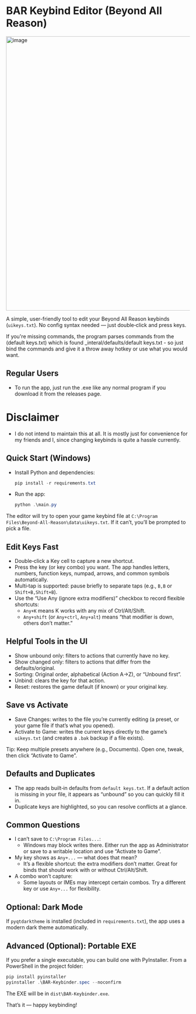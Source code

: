# BAR Keybind Editor (Beyond All Reason)
<img width="1092" height="750" alt="image" src="https://github.com/user-attachments/assets/8399a092-0471-4dda-8cc2-056537785230" />

A simple, user-friendly tool to edit your Beyond All Reason keybinds (`uikeys.txt`). No config syntax needed — just double‑click and press keys.

If you're missing commands, the program parses commands from the (default keys.txt) which is found _interal/defaults/default keys.txt - so just bind the commands and give it a throw away hotkey or use what you would want.

## Regular Users
- To run the app, just run the .exe like any normal program if you download it from the releases page.

# Disclaimer
- I do not intend to maintain this at all. It is mostly just for convenience for my friends and I, since changing keybinds is quite a hassle currently.

## Quick Start (Windows)
- Install Python and dependencies:
  ```powershell
  pip install -r requirements.txt
  ```
- Run the app:
  ```powershell
  python .\main.py
  ```

The editor will try to open your game keybind file at `C:\Program Files\Beyond-All-Reason\data\uikeys.txt`. If it can’t, you’ll be prompted to pick a file.

## Edit Keys Fast
- Double‑click a Key cell to capture a new shortcut.
- Press the key (or key combo) you want. The app handles letters, numbers, function keys, numpad, arrows, and common symbols automatically.
- Multi‑tap is supported: pause briefly to separate taps (e.g., `B,B` or `Shift+B,Shift+B`).
- Use the “Use Any (ignore extra modifiers)” checkbox to record flexible shortcuts:
  - `Any+K` means K works with any mix of Ctrl/Alt/Shift.
  - `Any+shift` (or `Any+ctrl`, `Any+alt`) means “that modifier is down, others don’t matter.”

## Helpful Tools in the UI
- Show unbound only: filters to actions that currently have no key.
- Show changed only: filters to actions that differ from the defaults/original.
- Sorting: Original order, alphabetical (Action A→Z), or “Unbound first”.
- Unbind: clears the key for that action.
- Reset: restores the game default (if known) or your original key.

## Save vs Activate
- Save Changes: writes to the file you’re currently editing (a preset, or your game file if that’s what you opened).
- Activate to Game: writes the current keys directly to the game’s `uikeys.txt` (and creates a `.bak` backup if a file exists).

Tip: Keep multiple presets anywhere (e.g., Documents). Open one, tweak, then click “Activate to Game”.

## Defaults and Duplicates
- The app reads built‑in defaults from `default keys.txt`. If a default action is missing in your file, it appears as “unbound” so you can quickly fill it in.
- Duplicate keys are highlighted, so you can resolve conflicts at a glance.

## Common Questions
- I can’t save to `C:\Program Files...`:
  - Windows may block writes there. Either run the app as Administrator or save to a writable location and use “Activate to Game”.
- My key shows as `Any+...` — what does that mean?
  - It’s a flexible shortcut: the extra modifiers don’t matter. Great for binds that should work with or without Ctrl/Alt/Shift.
- A combo won’t capture:
  - Some layouts or IMEs may intercept certain combos. Try a different key or use `Any+...` for flexibility.

## Optional: Dark Mode
If `pyqtdarktheme` is installed (included in `requirements.txt`), the app uses a modern dark theme automatically.

## Advanced (Optional): Portable EXE
If you prefer a single executable, you can build one with PyInstaller. From a PowerShell in the project folder:
```powershell
pip install pyinstaller
pyinstaller .\BAR-Keybinder.spec --noconfirm
```
The EXE will be in `dist\BAR-Keybinder.exe`.

That’s it — happy keybinding!
